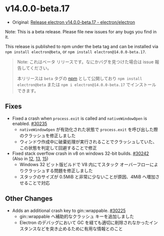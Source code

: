 # v14.0.0-beta.17

- Original: [Release electron v14.0.0-beta.17 - electron/electron](https://github.com/electron/electron/releases/tag/v14.0.0-beta.17)

Note: This is a beta release. Please file new issues for any bugs you find in it.

This release is published to npm under the beta tag and can be installed via `npm install electron@beta`, or `npm install electron@14.0.0-beta.17`.

> Note: これはベータ リリースです。なにかバグを見つけた場合は issue 報告してください。
>
> 本リリースは `beta` タグの [npm](https://www.npmjs.com/package/electron) として公開しており `npm install electron@beta` または `npm i electron@14.0.0-beta.17` でインストールできます。

## Fixes

- Fixed a crash when `process.exit` is called and `nativeWindowOpen` is enabled. [#30235](https://github.com/electron/electron/pull/30235)
  - `nativeWindowOpen` が有効化された状態で `process.exit` を呼び出した際のクラッシュを修正しました
  - ウィンドウ作成中に破棄処理が実行されることでクラッシュしていた、この状態を判定して回避することで修正
- Fixed stack overflow crash in v8 on windows 32-bit builds. [#30242](https://github.com/electron/electron/pull/30242) (Also in [12](https://github.com/electron/electron/pull/30244), [13](https://github.com/electron/electron/pull/30241), [15](https://github.com/electron/electron/pull/30243))
  - Windows 32 ビット版ビルドで V8 内にてスタック オーバーフローによりクラッシュする問題を修正しました
  - スタックのサイズが 0.5MiB と非常に少ないことが原因、4MiB へ増加させることで対応

## Other Changes

- Adds an additional crash key to gin::wrappable. [#30225](https://github.com/electron/electron/pull/30225)
  - gin::wrappable へ補助的なクラッシュ キーを追加しました
  - Electron のデバッグにおいて GC を経ても適切に削除されなかったインスタンスなどを突き止めるために有用な情報とのこと
